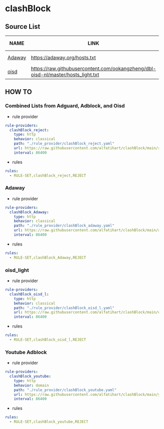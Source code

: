 # clashBlock

## Source List

NAME | LINK | UPDATE | RULES COUNT
------------ | ------------- | ------------- | -------------
[Adaway](https://adaway.org/) | https://adaway.org/hosts.txt | **15-09-21** | 8122
[oisd](https://oisd.nl/) | https://raw.githubusercontent.com/ookangzheng/dbl-oisd-nl/master/hosts_light.txt | **16-09-21** | 90339

## HOW TO

### Combined Lists from Adguard, Adblock, and Oisd

* rule provider
```yaml
rule-providers:
  clashBlock_reject:
    type: http
    behavior: classical
    path: "./rule_provider/clashBlock_reject.yaml"
    url: https://raw.githubusercontent.com/alfatihart/clashBlock/main/rule-provider_reject.yaml
    interval: 86400
```

* rules
```yaml
rules:
  - RULE-SET,clashBlock_reject,REJECT
```

### Adaway

* rule provider
```yaml
rule-providers:
  clashBlock_Adaway:
    type: http
    behavior: classical
    path: "./rule_provider/clashBlock_adaway.yaml"
    url: https://raw.githubusercontent.com/alfatihart/clashBlock/main/adaway.yaml
    interval: 86400
```

* rules
```yaml
rules:
  - RULE-SET,clashBlock_Adaway,REJECT
```

### oisd_light

* rule provider
```yaml
rule-providers:
  clashBlock_oisd_l:
    type: http
    behavior: classical
    path: "./rule_provider/clashBlock_oisd_l.yaml"
    url: https://raw.githubusercontent.com/alfatihart/clashBlock/main/oisd_light.yaml
    interval: 86400
```

* rules
```yaml
rules:
  - RULE-SET,clashBlock_oisd_l,REJECT
```

### Youtube Adblock

* rule provider
```yaml
rule-providers:
  clashBlock_youtube:
    type: http
    behavior: domain
    path: "./rule_provider/clashBlock_youtube.yaml"
    url: https://raw.githubusercontent.com/alfatihart/clashBlock/main/youtube_adblock.yaml
    interval: 86400
```

* rules
```yaml
rules:
  - RULE-SET,clashBlock_youtube,REJECT
```
